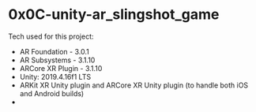 # 0x0C-unity-ar_slingshot_game

Tech used for this project:

- AR Foundation - 3.0.1
- AR Subsystems - 3.1.10
- ARCore XR Plugin - 3.1.10
- Unity: 2019.4.16f1 LTS
- ARKit XR Unity plugin and ARCore XR Unity plugin (to handle both iOS and Android builds)
- 